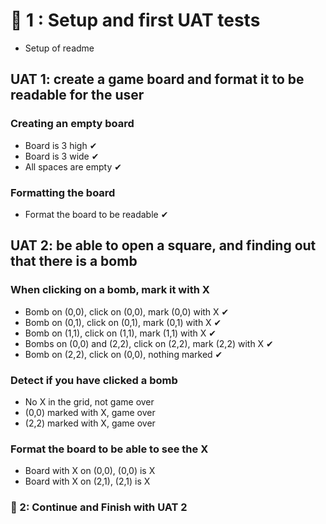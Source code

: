 # 🍅 1 : Setup and first UAT tests
- Setup of readme

## UAT 1: create a game board and format it to be readable for the user

### Creating an empty board
- Board is 3 high ✔
- Board is 3 wide ✔
- All spaces are empty ✔

### Formatting the board
- Format the board to be readable ✔

## UAT 2: be able to open a square, and finding out that there is a bomb

### When clicking on a bomb, mark it with X
- Bomb on (0,0), click on (0,0), mark (0,0) with X ✔
- Bomb on (0,1), click on (0,1), mark (0,1) with X ✔
- Bomb on (1,1), click on (1,1), mark (1,1) with X ✔
- Bombs on (0,0) and (2,2), click on (2,2), mark (2,2) with X ✔
- Bomb on (2,2), click on (0,0), nothing marked ✔

### Detect if you have clicked a bomb
- No X in the grid, not game over
- (0,0) marked with X, game over
- (2,2) marked with X, game over

### Format the board to be able to see the X
- Board with X on (0,0), (0,0) is X
- Board with X on (2,1), (2,1) is X

### 🍅 2: Continue and Finish with UAT 2